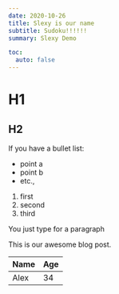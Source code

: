 ```yaml
---
date: 2020-10-26
title: Slexy is our name
subtitle: Sudoku!!!!!!
summary: Slexy Demo

toc:
  auto: false
---
```


# H1

## H2

If you have a bullet list:

- point a
- point b
- etc.,

1. first
2. second
3. third

You just type for a paragraph

This is our awesome blog post.

| Name | Age |
| ---- | --- |
| Alex | 34  |
